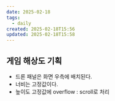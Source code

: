 ```yaml
---
date: 2025-02-18
tags:
  - daily
created: 2025-02-18T15:56
updated: 2025-02-18T15:58
---
```

게임 해상도 기획
- 
- 드론 패널은 화면 우측에 배치된다.
- 너비는 고정값이다.
- 높이도 고정값에 overflow : scroll로 처리